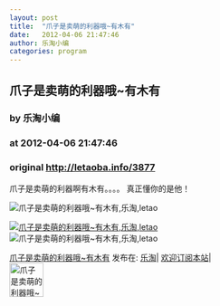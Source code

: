 ```yaml
---
layout: post
title:  "爪子是卖萌的利器哦~有木有"
date:   2012-04-06 21:47:46
author: 乐淘小编
categories: program
---
```


## 爪子是卖萌的利器哦~有木有
### by 乐淘小编
### at 2012-04-06 21:47:46
### original <http://letaoba.info/3877>

<p>爪子是卖萌的利器啊有木有。。。。 真正懂你的是他！</p>
<p><img src="http://ww1.sinaimg.cn/large/88c29074jw1drnh1gfb1rj.jpg" alt="爪子是卖萌的利器哦~有木有,乐淘,letao" title="爪子是卖萌的利器哦~有木有|来自乐淘"></p>
<div></div>
<p><a href="http://www.wumii.com/widget/relatedItems.htm"><img src="http://static.wumii.com/images/pixel.png" alt="爪子是卖萌的利器哦~有木有,乐淘,letao" title="爪子是卖萌的利器哦~有木有|来自乐淘"></a><br>
<img src="http://ww3.sinaimg.cn/large/98672764jw1drkd9sw4i1j.jpg" alt="爪子是卖萌的利器哦~有木有,乐淘,letao" title="爪子是卖萌的利器哦~有木有|来自乐淘"></p>
<p><a href="http://letaoba.info/3877">爪子是卖萌的利器哦~有木有</a> 发布在: <a href="http://letaoba.info">乐淘</a>| <a href="http://letaoba.info/feed">欢迎订阅本站</a>|
<br>
<a href="http://www.taobao.com/go/chn/tbk_channel/jkwt.php?pid=mm_14340546_2405588_9605426&amp;eventid=102405"><img src="http://images.letaoba.info//2012/02/QQ%E6%88%AA%E5%9B%BE20120209103325-e1329061108901.png" alt="爪子是卖萌的利器哦~有木有,乐淘,letao" title="爪子是卖萌的利器哦~有木有|来自乐淘" height="60px"></a></p>
<img src="http://feeds.feedburner.com/~r/blogspot/CRBRG/~4/lWL6Z_M80aI" height="1" width="1">